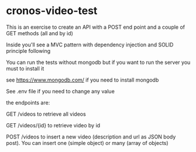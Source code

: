 # cronos-video-test
This is an exercise to create an API with a POST end point and a couple of GET methods (all and by id)

Inside you'll see a MVC pattern with dependency injection and SOLID principle following

You can run the tests without mongodb but if you want to run the server you must to install it

see https://www.mongodb.com/ if you need to install mongodb

See .env file if you need to change any value

the endpoints are: 

GET /videos to retrieve all videos

GET /videos/{id} to retrieve video by id

POST /videos to insert a new video (description and url as JSON body post). You can insert one (simple object) or many (array of objects)
